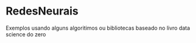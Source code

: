 # RedesNeurais
Exemplos usando alguns algoritimos ou bibliotecas baseado no livro data science do zero
